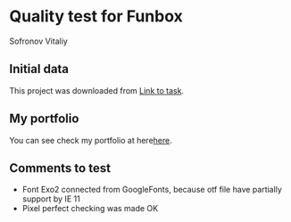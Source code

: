 # Quality test for Funbox

Sofronov Vitaliy

## Initial data

This project was downloaded from [Link to task](https://dl.funbox.ru/qt-html-css-js.zip).

## My portfolio

You can see check my portfolio at here[here](https://sva2021.github.io/MyPortfolio/).

## Comments to test

 - Font Exo2 connected from GoogleFonts, because otf file have partially support by IE 11
 - Pixel perfect checking was made OK